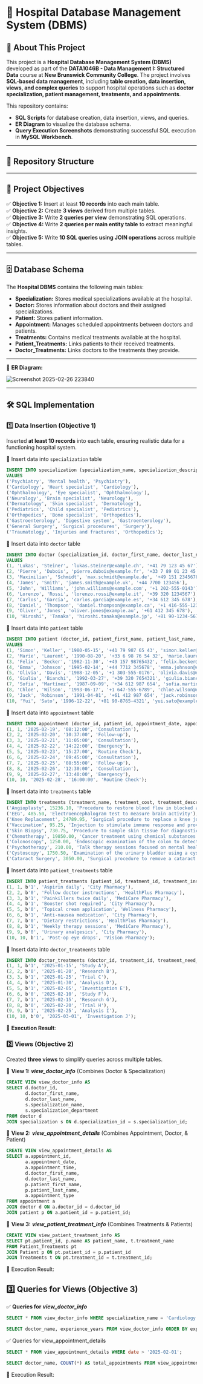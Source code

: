 # 🏥 Hospital Database Management System (DBMS)  

## 📌 About This Project  

This project is a **Hospital Database Management System (DBMS)** developed as part of the **DATA1046B - Data Management I: Structured Data** course at **New Brunswick Community College**. The project involves **SQL-based data management**, including **table creation, data insertion, views, and complex queries** to support hospital operations such as **doctor specialization, patient management, treatments, and appointments**.  

This repository contains:  
- **SQL Scripts** for database creation, data insertion, views, and queries.  
- **ER Diagram** to visualize the database schema.  
- **Query Execution Screenshots** demonstrating successful SQL execution in **MySQL Workbench**.  

---

## 📂 Repository Structure  



---

## 🎯 Project Objectives  

✅ **Objective 1:** Insert at least **10 records** into each main table.  
✅ **Objective 2:** Create **3 views** derived from multiple tables.  
✅ **Objective 3:** Write **2 queries per view** demonstrating SQL operations.  
✅ **Objective 4:** Write **2 queries per main entity table** to extract meaningful insights.  
✅ **Objective 5:** Write **10 SQL queries using JOIN operations** across multiple tables.  

---

## 🗄️ Database Schema  

The **Hospital DBMS** contains the following main tables:  

- **Specialization:** Stores medical specializations available at the hospital.
- **Doctor:** Stores information about doctors and their assigned specializations.
- **Patient:** Stores patient information.
- **Appointment:** Manages scheduled appointments between doctors and patients.
- **Treatments:** Contains medical treatments available at the hospital.
- **Patient_Treatments:** Links patients to their received treatments. 
- **Doctor_Treatments:** Links doctors to the treatments they provide.

---

📌 **ER Diagram:**

![Screenshot 2025-02-26 223840](https://github.com/user-attachments/assets/344a404b-6633-4e0e-8166-81f600eb0abe)

---

## 🛠️ SQL Implementation  

### 1️⃣ **Data Insertion (Objective 1)**  
Inserted **at least 10 records** into each table, ensuring realistic data for a functioning hospital system.  

📌 Insert data into `specialization` table  
```sql
INSERT INTO specialization (specialization_name, specialization_description, specialization_department)
VALUES
('Psychiatry', 'Mental health', 'Psychiatry'),
('Cardiology', 'Heart specialist', 'Cardiology'),
('Ophthalmology', 'Eye specialist', 'Ophthalmology'),
('Neurology', 'Brain specialist', 'Neurology'),
('Dermatology', 'Skin specialist', 'Dermatology'),
('Pediatrics', 'Child specialist', 'Pediatrics'),
('Orthopedics', 'Bone specialist', 'Orthopedics'),
('Gastroenterology', 'Digestive system', 'Gastroenterology'),
('General Surgery', 'Surgical procedures', 'Surgery'),
('Traumatology', 'Injuries and fractures', 'Orthopedics');
```

📌 Insert data into `doctor` table  
```sql
INSERT INTO doctor (specialization_id, doctor_first_name, doctor_last_name, doctor_email, doctor_phone_number)
VALUES
(1, 'Lukas', 'Steiner', 'lukas.steiner@example.ch', '+41 79 123 45 67'),
(2, 'Pierre', 'Dubois', 'pierre.dubois@example.fr', '+33 7 89 01 23 45'),
(3, 'Maximilian', 'Schmidt', 'max.schmidt@example.de', '+49 151 23456789'),
(4, 'James', 'Smith', 'james.smith@example.uk', '+44 7700 123456'),
(5, 'John', 'Williams', 'john.williams@example.com', '+1 202-555-0143'),
(6, 'Lorenzo', 'Rossi', 'lorenzo.rossi@example.it', '+39 320 1234567'),
(7, 'Carlos', 'García', 'carlos.garcia@example.es', '+34 612 345 678'),
(8, 'Daniel', 'Thompson', 'daniel.thompson@example.ca', '+1 416-555-1234'),
(9, 'Oliver', 'Jones', 'oliver.jones@example.au', '+61 412 345 678'),
(10, 'Hiroshi', 'Tanaka', 'hiroshi.tanaka@example.jp', '+81 90-1234-5678');
```

📌 Insert data into `patient` table  
```sql
INSERT INTO patient (doctor_id, patient_first_name, patient_last_name, patient_date_of_birth, patient_phone_number, patient_email)
VALUES
(1, 'Simon', 'Keller', '1980-05-15', '+41 79 987 65 43', 'simon.keller@example.ch'),
(2, 'Marie', 'Laurent', '1990-08-20', '+33 6 98 76 54 32', 'marie.laurent@example.fr'),
(3, 'Felix', 'Becker', '1982-11-30', '+49 157 98765432', 'felix.becker@example.de'),
(4, 'Emma', 'Johnson', '1995-02-14', '+44 7712 345678', 'emma.johnson@example.uk'),
(5, 'Olivia', 'Davis', '1988-12-05', '+1 303-555-0176', 'olivia.davis@example.com'),
(6, 'Giulia', 'Bianchi', '1992-03-27', '+39 320 7654321', 'giulia.bianchi@example.it'),
(7, 'Sofia', 'Martínez', '1987-09-09', '+34 612 987 654', 'sofia.martinez@example.es'),
(8, 'Chloe', 'Wilson', '1993-06-17', '+1 647-555-6789', 'chloe.wilson@example.ca'),
(9, 'Jack', 'Robinson', '1991-04-01', '+61 412 987 654', 'jack.robinson@example.au'),
(10, 'Yui', 'Sato', '1996-12-22', '+81 90-8765-4321', 'yui.sato@example.jp');
```

📌 Insert data into `appointment` table  
```sql
INSERT INTO appointment (doctor_id, patient_id, appointment_date, appointment_time, appointment_type) VALUES
(1, 1, '2025-02-19', '08:12:00', 'Consultation'),
(2, 2, '2025-02-20', '10:37:00', 'Follow-up'),
(3, 3, '2025-02-21', '11:05:00', 'Consultation'),
(4, 4, '2025-02-22', '14:22:00', 'Emergency'),
(5, 5, '2025-02-23', '15:27:00', 'Routine Check'),
(6, 6, '2025-02-24', '09:45:00', 'Consultation'),
(7, 7, '2025-02-25', '08:55:00', 'Follow-up'),
(8, 8, '2025-02-26', '12:30:00', 'Consultation'),
(9, 9, '2025-02-27', '13:40:00', 'Emergency'),
(10, 10, '2025-02-28', '16:00:00', 'Routine Check');
```

📌 Insert data into `treatments` table  
```sql
INSERT INTO treatments (treatment_name, treatment_cost, treatment_description) VALUES
('Angioplasty', 15236.10, 'Procedure to restore blood flow in blocked arteries'),
('EEG', 485.50, 'Electroencephalogram test to measure brain activity'),
('Knee Replacement', 24789.95, 'Surgical procedure to replace a knee joint with a prosthesis'),
('Vaccination', 95.25, 'Injection to stimulate immune response and provide immunity'),
('Skin Biopsy', 730.75, 'Procedure to sample skin tissue for diagnostic analysis'),
('Chemotherapy', 19850.00, 'Cancer treatment using chemical substances to destroy cancer cells'),
('Colonoscopy', 1250.00, 'Endoscopic examination of the colon to detect abnormalities'),
('Psychotherapy', 210.00, 'Talk therapy sessions focused on mental health and emotional well-being'),
('Cystoscopy', 1750.50, 'Examination of the urinary bladder using a cystoscope'),
('Cataract Surgery', 3050.00, 'Surgical procedure to remove a cataract and restore vision');
```

📌 Insert data into `patient_treatments` table  
```sql
INSERT INTO patient_treatments (patient_id, treatment_id, treatment_insurance_coverage, treatment_prescription, treatment_pharmacy) VALUES
(1, 1, b'1', 'Aspirin daily', 'City Pharmacy'),
(2, 2, b'0', 'Follow doctor instructions', 'HealthPlus Pharmacy'),
(3, 3, b'1', 'Painkillers twice daily', 'MediCare Pharmacy'),
(4, 4, b'1', 'Booster shot required', 'City Pharmacy'),
(5, 5, b'0', 'Topical cream application', 'Wellness Pharmacy'),
(6, 6, b'1', 'Anti-nausea medication', 'City Pharmacy'),
(7, 7, b'0', 'Dietary restrictions', 'HealthPlus Pharmacy'),
(8, 8, b'1', 'Weekly therapy sessions', 'MediCare Pharmacy'),
(9, 9, b'0', 'Urinary analgesics', 'City Pharmacy'),
(10, 10, b'1', 'Post-op eye drops', 'Vision Pharmacy');
```

📌 Insert data into `doctor_treatments` table  
```sql
INSERT INTO doctor_treatments (doctor_id, treatment_id, treatment_need_consent, treatment_date, treatment_research) VALUES
(1, 1, b'1', '2025-01-15', 'Study A'),
(2, 2, b'0', '2025-01-20', 'Research B'),
(3, 3, b'1', '2025-01-25', 'Trial C'),
(4, 4, b'0', '2025-01-30', 'Analysis D'),
(5, 5, b'1', '2025-02-05', 'Investigation E'),
(6, 6, b'0', '2025-02-10', 'Study F'),
(7, 7, b'1', '2025-02-15', 'Research G'),
(8, 8, b'0', '2025-02-20', 'Trial H'),
(9, 9, b'1', '2025-02-25', 'Analysis I'),
(10, 10, b'0', '2025-03-01', 'Investigation J');
```

📌 **Execution Result**:

### 2️⃣ **Views (Objective 2)**
Created **three views** to simplify queries across multiple tables.

📌 **View 1:** ***view_doctor_info*** (Combines Doctor & Specialization)

```sql
CREATE VIEW view_doctor_info AS
SELECT d.doctor_id,
       d.doctor_first_name,
       d.doctor_last_name,
       s.specialization_name,
       s.specialization_department
FROM doctor d
JOIN specialization s ON d.specialization_id = s.specialization_id;
```

📌 **View 2:** ***view_appointment_details*** (Combines Appointment, Doctor, & Patient)

```sql
CREATE VIEW view_appointment_details AS
SELECT a.appointment_id,
       a.appointment_date,
       a.appointment_time,
       d.doctor_first_name,
       d.doctor_last_name,
       p.patient_first_name,
       p.patient_last_name,
       a.appointment_type
FROM appointment a
JOIN doctor d ON a.doctor_id = d.doctor_id
JOIN patient p ON a.patient_id = p.patient_id;
```

📌 **View 3:** ***view_patient_treatment_info*** (Combines Treatments & Patients)

```sql
CREATE VIEW view_patient_treatment_info AS  
SELECT pt.patient_id, p.name AS patient_name, t.treatment_name  
FROM Patient_Treatments pt  
JOIN Patient p ON pt.patient_id = p.patient_id  
JOIN Treatments t ON pt.treatment_id = t.treatment_id;

```

📌 Execution Result:


## 3️⃣ Queries for Views (Objective 3)

✅ **Queries for** ***view_doctor_info***

```sql
SELECT * FROM view_doctor_info WHERE specialization_name = 'Cardiology';
```

```sql
SELECT doctor_name, experience_years FROM view_doctor_info ORDER BY experience_years DESC;
```

✅ Queries for view_appointment_details

```sql
SELECT * FROM view_appointment_details WHERE date > '2025-02-01';
```

```sql
SELECT doctor_name, COUNT(*) AS total_appointments FROM view_appointment_details GROUP BY doctor_name;
```

📌 Execution Result:



